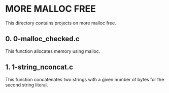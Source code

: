# MORE MALLOC FREE
This directory contains projects on more malloc free.

## 0. 0-malloc_checked.c
This function allocates memory using malloc.

## 1. 1-string_nconcat.c
This function concatenates two strings with a given number of bytes for the
second string literal.
